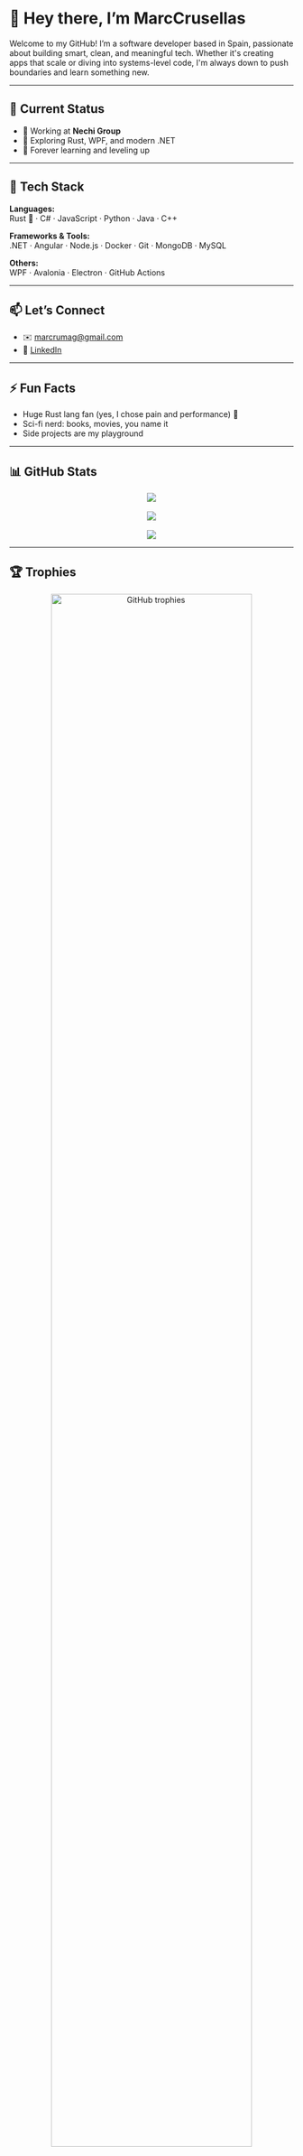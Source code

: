 # 👋 Hey there, I’m MarcCrusellas

Welcome to my GitHub! I’m a software developer based in Spain, passionate about building smart, clean, and meaningful tech. Whether it's creating apps that scale or diving into systems-level code, I'm always down to push boundaries and learn something new.

---

## 🔭 Current Status
- 💼 Working at **Nechi Group**
- 🌱 Exploring Rust, WPF, and modern .NET
- 🧠 Forever learning and leveling up

---

## 🧰 Tech Stack
**Languages:**  
Rust 🦀 · C# · JavaScript · Python · Java · C++

**Frameworks & Tools:**  
.NET · Angular · Node.js · Docker · Git · MongoDB · MySQL

**Others:**  
WPF · Avalonia · Electron · GitHub Actions

---

## 📫 Let’s Connect
- ✉️ [marcrumag@gmail.com](mailto:marcrumag@gmail.com)  
- 💼 [LinkedIn](https://www.linkedin.com/in/marccrusellas)

---

## ⚡ Fun Facts
- Huge Rust lang fan (yes, I chose pain and performance) 🧡  
- Sci-fi nerd: books, movies, you name it  
- Side projects are my playground

---

## 📊 GitHub Stats

<p align="center">
  <img src="https://github-readme-stats.vercel.app/api?username=MarcCrusellas&theme=dark&show_icons=true&count_private=true" />
  <br><br>
  <img src="https://github-readme-streak-stats.herokuapp.com/?user=MarcCrusellas&theme=dark" />
  <br><br>
  <img src="https://github-readme-stats.anuraghazra1.vercel.app/api/top-langs/?username=MarcCrusellas&theme=dark&langs_count=10&layout=compact" />
</p>

---

## 🏆 Trophies

<p align="center">
  <img width="84%" src="https://github-profile-trophy.vercel.app/?username=MarcCrusellas&theme=radical&row=1&column=7&margin-h=15&margin-w=5&no-bg=true" alt="GitHub trophies" />
</p>

---

## 🤝 Connect With Me

<p align="center">
  <a href="https://www.linkedin.com/in/marccrusellas" target="_blank">
    <img src="https://user-images.githubusercontent.com/88904952/234979284-68c11d7f-1acc-4f0c-ac78-044e1037d7b0.png" alt="LinkedIn" height="50" width="50" />
  </a>
</p>

---

<!-- Profile view count can go here if you want -->
